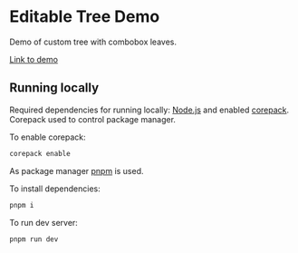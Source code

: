 # Editable Tree Demo

Demo of custom tree with combobox leaves.

[Link to demo](https://mshornikov.github.io/editable-tree-demo/)

## Running locally

Required dependencies for running locally: [Node.js](https://nodejs.org) and enabled [corepack](https://nodejs.org/api/corepack.html). Corepack used to control package manager.

To enable corepack:

```sh
corepack enable
```

As package manager [pnpm](https://pnpm.io) is used.

To install dependencies:

```sh
pnpm i
```

To run dev server:

```sh
pnpm run dev
```
